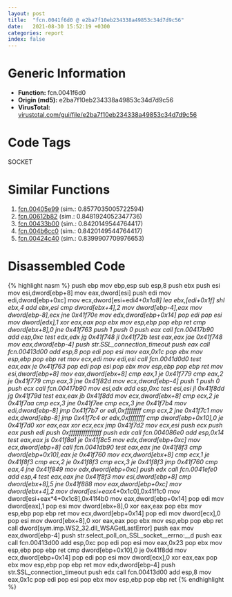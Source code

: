 ```yaml
---
layout: post
title:  "fcn.0041f6d0 @ e2ba7f10eb234338a49853c34d7d9c56"
date:   2021-08-30 15:52:19 +0300
categories: report
index: false
---
```


# Generic Information
- **Function:** fcn.0041f6d0
- **Origin (md5):** e2ba7f10eb234338a49853c34d7d9c56
- **VirusTotal:** [virustotal.com/gui/file/e2ba7f10eb234338a49853c34d7d9c56][virustotal_ref]

# Code Tags
<span class="tag" id="SOCKET">SOCKET</span>


# Similar Functions

1. [fcn.00405e99][similar_1_ref] (sim.: 0.8577035005722594)
2. [fcn.00612b82][similar_2_ref] (sim.: 0.8481924052347736)
3. [fcn.00433b00][similar_3_ref] (sim.: 0.8420149544764417)
4. [fcn.004b6cc0][similar_4_ref] (sim.: 0.8420149544764417)
5. [fcn.00424c40][similar_5_ref] (sim.: 0.8399907709976653)


# Disassembled Code

{% highlight nasm %}
push ebp
mov ebp,esp
sub esp,8
push ebx
push esi
mov esi,dword[ebp+8]
mov eax,dword[esi]
push edi
mov edi,dword[ebp+0xc]
mov ecx,dword[esi+edi*4+0x1a8]
lea ebx,[edi+0x1f]
shl ebx,4
add ebx,esi
cmp dword[ebx+4],2
mov dword[ebp-4],eax
mov dword[ebp-8],ecx
jne 0x41f70e
mov edx,dword[ebp+0x14]
pop edi
pop esi
mov dword[edx],1
xor eax,eax
pop ebx
mov esp,ebp
pop ebp
ret
cmp dword[ebx+8],0
jne 0x41f763
push 1
push 0
push eax
call fcn.00417b90
add esp,0xc
test edx,edx
jg 0x41f748
jl 0x41f72b
test eax,eax
jae 0x41f748
mov eax,dword[ebp-4]
push str.SSL_connection_timeout
push eax
call fcn.00413d00
add esp,8
pop edi
pop esi
mov eax,0x1c
pop ebx
mov esp,ebp
pop ebp
ret
mov ecx,edi
mov edi,esi
call fcn.0041d0d0
test eax,eax
je 0x41f763
pop edi
pop esi
pop ebx
mov esp,ebp
pop ebp
ret
mov esi,dword[ebp+8]
mov eax,dword[ebx+8]
cmp eax,1
je 0x41f779
cmp eax,2
je 0x41f779
cmp eax,3
jne 0x41f82d
mov ecx,dword[ebp-4]
push 1
push 0
push ecx
call fcn.00417b90
mov esi,edx
add esp,0xc
test esi,esi
jl 0x41f8dd
jg 0x41f79d
test eax,eax
jb 0x41f8dd
mov ecx,dword[ebx+8]
cmp ecx,2
je 0x41f7aa
cmp ecx,3
jne 0x41f7ee
cmp ecx,3
jne 0x41f7b4
mov edi,dword[ebp-8]
jmp 0x41f7b7
or edi,0xffffffff
cmp ecx,2
jne 0x41f7c1
mov edx,dword[ebp-8]
jmp 0x41f7c4
or edx,0xffffffff
cmp dword[ebp+0x10],0
je 0x41f7d0
xor eax,eax
xor ecx,ecx
jmp 0x41f7d2
mov ecx,esi
push ecx
push eax
push edi
push 0xffffffffffffffff
push edx
call fcn.004086e0
add esp,0x14
test eax,eax
js 0x41f8a1
je 0x41f8c5
mov edx,dword[ebp+0xc]
mov ecx,dword[ebp+8]
call fcn.0041db90
test eax,eax
jne 0x41f8f3
cmp dword[ebp+0x10],eax
je 0x41f760
mov ecx,dword[ebx+8]
cmp ecx,1
je 0x41f8f3
cmp ecx,2
je 0x41f8f3
cmp ecx,3
je 0x41f8f3
jmp 0x41f760
cmp eax,4
jne 0x41f849
mov edx,dword[ebp+0xc]
push edx
call fcn.0041efe0
add esp,4
test eax,eax
jne 0x41f8f3
mov esi,dword[ebp+8]
cmp dword[ebx+8],5
jne 0x41f888
mov eax,dword[ebp+0xc]
mov dword[ebx+4],2
mov dword[esi+eax*4+0x1c0],0x41f1c0
mov dword[esi+eax*4+0x1c8],0x41f4b0
mov eax,dword[ebp+0x14]
pop edi
mov dword[eax],1
pop esi
mov dword[ebx+8],0
xor eax,eax
pop ebx
mov esp,ebp
pop ebp
ret
mov ecx,dword[ebp+0x14]
pop edi
mov dword[ecx],0
pop esi
mov dword[ebx+8],0
xor eax,eax
pop ebx
mov esp,ebp
pop ebp
ret
call dword[sym.imp.WS2_32.dll_WSAGetLastError]
push eax
mov eax,dword[ebp-4]
push str.select_poll_on_SSL_socket__errno:__d
push eax
call fcn.00413d00
add esp,0xc
pop edi
pop esi
mov eax,0x23
pop ebx
mov esp,ebp
pop ebp
ret
cmp dword[ebp+0x10],0
je 0x41f8dd
mov ecx,dword[ebp+0x14]
pop edi
pop esi
mov dword[ecx],0
xor eax,eax
pop ebx
mov esp,ebp
pop ebp
ret
mov edx,dword[ebp-4]
push str.SSL_connection_timeout
push edx
call fcn.00413d00
add esp,8
mov eax,0x1c
pop edi
pop esi
pop ebx
mov esp,ebp
pop ebp
ret
{% endhighlight %}


[similar_1_ref]: /report/fcn.00405e99@35bedc5498306afe90b32d21d460d74f
[similar_2_ref]: /report/fcn.00612b82@52d540e8e13e0f0bbb8946b2363a382d
[similar_3_ref]: /report/fcn.00433b00@3e981d1767f44f5fe2446a49ffe52f4e
[similar_4_ref]: /report/fcn.004b6cc0@7453c96a6fbd42ec690b8deb53eafcba
[similar_5_ref]: /report/fcn.00424c40@1123b7aa5760238fe93045e585b8234c
[virustotal_ref]: https://www.virustotal.com/gui/file/e2ba7f10eb234338a49853c34d7d9c56